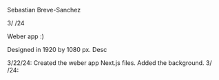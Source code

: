 Sebastian Breve-Sanchez

3/ /24

Weber app :)

Designed in 1920 by 1080 px. Desc

3/22/24: Created the weber app Next.js files. Added the background.
3/  /24: 